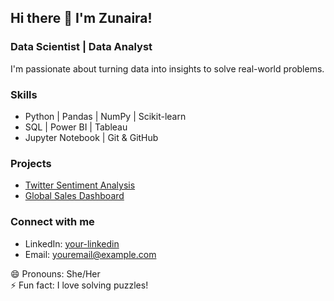 ## Hi there 👋 I'm Zunaira!

### Data Scientist | Data Analyst

I'm passionate about turning data into insights to solve real-world problems.

### Skills
- Python | Pandas | NumPy | Scikit-learn
- SQL | Power BI | Tableau
- Jupyter Notebook | Git & GitHub

### Projects
- [Twitter Sentiment Analysis](https://github.com/Zunaira-Hafeez/twitter-sentiment)
- [Global Sales Dashboard](https://github.com/Zunaira-Hafeez/global-sales-dashboard)

### Connect with me
- LinkedIn: [your-linkedin](https://linkedin.com/in/yourprofile)
- Email: youremail@example.com

😄 Pronouns: She/Her  
⚡ Fun fact: I love solving puzzles!
